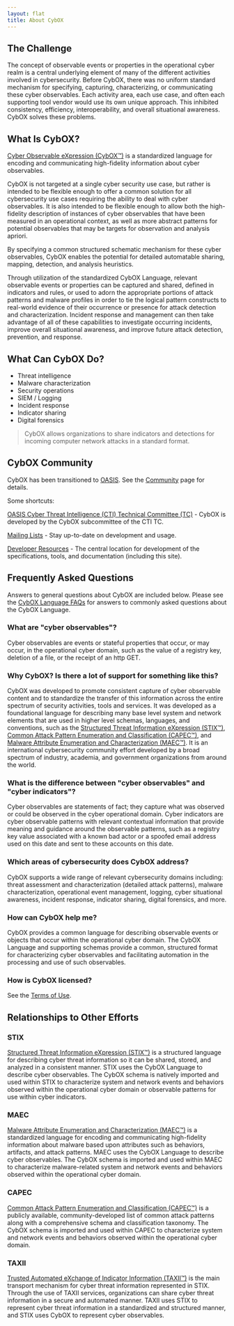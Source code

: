 ```yaml
---
layout: flat
title: About CybOX
---
```


## The Challenge
The concept of observable events or properties in the operational cyber realm is a central underlying element of many of the different activities involved in cybersecurity. Before CybOX, there was no uniform standard mechanism for specifying, capturing, characterizing, or communicating these cyber observables. Each activity area, each use case, and often each supporting tool vendor would use its own unique approach. This inhibited consistency, efficiency, interoperability, and overall situational awareness. CybOX solves these problems.

## What Is CybOX?
[Cyber Observable eXpression (CybOX™)](http://cyboxproject.github.io/releases/2.1/) is a standardized language for encoding and communicating high-fidelity information about cyber observables. 

CybOX is not targeted at a single cyber security use case, but rather is intended to be flexible enough to offer a common solution for all cybersecurity use cases requiring the ability to deal with cyber observables. It is also intended to be flexible enough to allow both the high-fidelity description of instances of cyber observables that have been measured in an operational context, as well as more abstract patterns for potential observables that may be targets for observation and analysis apriori. 

By specifying a common structured schematic mechanism for these cyber observables, CybOX enables the potential for detailed automatable sharing, mapping, detection, and analysis heuristics.

Through utilization of the standardized CybOX Language, relevant observable events or properties can be captured and shared, defined in indicators and rules, or used to adorn the appropriate portions of attack patterns and malware profiles in order to tie the logical pattern constructs to real-world evidence of their occurrence or presence for attack detection and characterization. Incident response and management can then take advantage of all of these capabilities to investigate occurring incidents, improve overall situational awareness, and improve future attack detection, prevention, and response.

## What Can CybOX Do?

- Threat intelligence
- Malware characterization
- Security operations
- SIEM / Logging
- Incident response
- Indicator sharing
- Digital forensics

>  CybOX allows organizations to share indicators and detections for incoming computer network attacks in a standard format.

## CybOX Community
CybOX has been transitioned to [OASIS](https://www.oasis-open.org/committees/cti). See the [Community](http://cyboxproject.github.io/community/) page for details. 

Some shortcuts:  

[OASIS Cyber Threat Intelligence (CTI) Technical Committee (TC)](https://www.oasis-open.org/committees/cti) - CybOX is developed by the CybOX subcommittee of the CTI TC. 

[Mailing Lists](http://cyboxproject.github.io/community/#discussion-lists-amp-archives) - Stay up-to-date on development and usage. 

[Developer Resources](https://cyboxproject.github.io/documentation/tools/) - The central location for development of the specifications, tools, and documentation (including this site). 

## Frequently Asked Questions

Answers to general questions about CybOX are included below. Please see the [CybOX Language FAQs](http://cyboxproject.github.io/faqs/) for answers to commonly asked questions about the CybOX Language.

###  What are "cyber observables"?

Cyber observables are events or stateful properties that occur, or may occur, in the operational cyber domain, such as the value of a registry key, deletion of a file, or the receipt of an http GET.

### Why CybOX? Is there a lot of support for something like this?

CybOX was developed to promote consistent capture of cyber observable content and to standardize the transfer of this information across the entire spectrum of security activities, tools and services. It was developed as a foundational language for describing many base level system and network elements that are used in higher level schemas, languages, and conventions, such as the [Structured Threat Information eXpression (STIX™)](https://stixproject.github.io/), [Common Attack Pattern Enumeration and Classification (CAPEC™)](https://capec.mitre.org/), and [Malware Attribute Enumeration and Characterization (MAEC™)](https://maecproject.github.io/). It is an international cybersecurity community effort developed by a broad spectrum of industry, academia, and government organizations from around the world.

### What is the difference between "cyber observables" and "cyber indicators"?

Cyber observables are statements of fact; they capture what was observed or could be observed in the cyber operational domain. Cyber indicators are cyber observable patterns with relevant contextual information that provide meaning and guidance around the observable patterns, such as a registry key value associated with a known bad actor or a spoofed email address used on this date and sent to these accounts on this date.

### Which areas of cybersecurity does CybOX address?

CybOX supports a wide range of relevant cybersecurity domains including: threat assessment and characterization (detailed attack patterns), malware characterization, operational event management, logging, cyber situational awareness, incident response, indicator sharing, digital forensics, and more.

### How can CybOX help me?

CybOX provides a common language for describing observable events or objects that occur within the operational cyber domain. The CybOX Language and supporting schemas provide a common, structured format for characterizing cyber observables and facilitating automation in the processing and use of such observables.

### How is CybOX licensed?

See the [Terms of Use](https://cyboxproject.github.io/tou.html).

## Relationships to Other Efforts

### STIX

[Structured Threat Information eXpression (STIX™)](https://stixproject.github.io/) is a structured language for describing cyber threat information so it can be shared, stored, and analyzed in a consistent manner. STIX uses the CybOX Language to describe cyber observables. The CybOX schema is natively imported and used within STIX to characterize system and network events and behaviors observed within the operational cyber domain or observable patterns for use within cyber indicators.

### MAEC

[Malware Attribute Enumeration and Characterization (MAEC™)](https://maecproject.github.io/) is a standardized language for encoding and communicating high-fidelity information about malware based upon attributes such as behaviors, artifacts, and attack patterns. MAEC uses the CybOX Language to describe cyber observables. The CybOX schema is imported and used within MAEC to characterize malware-related system and network events and behaviors observed within the operational cyber domain.

### CAPEC

[Common Attack Pattern Enumeration and Classification (CAPEC™)](https://capec.mitre.org/) is a publicly available, community-developed list of common attack patterns along with a comprehensive schema and classification taxonomy. The CybOX schema is imported and used within CAPEC to characterize system and network events and behaviors observed within the operational cyber domain.

### TAXII

[Trusted Automated eXchange of Indicator Information (TAXII™)](http://taxiiproject.github.io/) is the main transport mechanism for cyber threat information represented in STIX. Through the use of TAXII services, organizations can share cyber threat information in a secure and automated manner. TAXII uses STIX to represent cyber threat information in a standardized and structured manner, and STIX uses CybOX to represent cyber observables.

